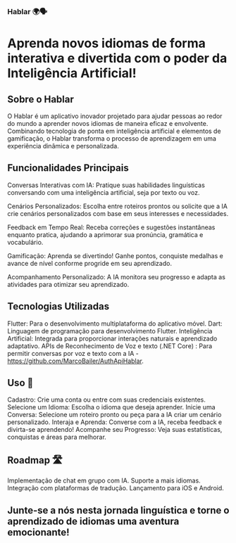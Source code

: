 ### Hablar 🌍🗣️

# Aprenda novos idiomas de forma interativa e divertida com o poder da Inteligência Artificial!


## Sobre o Hablar


O Hablar é um aplicativo inovador projetado para ajudar pessoas ao redor do mundo a aprender novos idiomas de maneira eficaz e envolvente. Combinando tecnologia de ponta em inteligência artificial e elementos de gamificação, o Hablar transforma o processo de aprendizagem em uma experiência dinâmica e personalizada.

## Funcionalidades Principais

Conversas Interativas com IA: Pratique suas habilidades linguísticas conversando com uma inteligência artificial, seja por texto ou voz.

Cenários Personalizados: Escolha entre roteiros prontos ou solicite que a IA crie cenários personalizados com base em seus interesses e necessidades.

Feedback em Tempo Real: Receba correções e sugestões instantâneas enquanto pratica, ajudando a aprimorar sua pronúncia, gramática e vocabulário.

Gamificação: Aprenda se divertindo! Ganhe pontos, conquiste medalhas e avance de nível conforme progride em seu aprendizado.

Acompanhamento Personalizado: A IA monitora seu progresso e adapta as atividades para otimizar seu aprendizado.

## Tecnologias Utilizadas

Flutter: Para o desenvolvimento multiplataforma do aplicativo móvel.
Dart: Linguagem de programação para desenvolvimento Flutter.
Inteligência Artificial: Integrada para proporcionar interações naturais e aprendizado adaptativo.
APIs de Reconhecimento de Voz e texto (.NET Core) : Para permitir conversas por voz e texto com a IA - https://github.com/MarcoBailer/AuthApiHablar.

## Uso 🚀

Cadastro: Crie uma conta ou entre com suas credenciais existentes.
Selecione um Idioma: Escolha o idioma que deseja aprender.
Inicie uma Conversa: Selecione um roteiro pronto ou peça para a IA criar um cenário personalizado.
Interaja e Aprenda: Converse com a IA, receba feedback e divirta-se aprendendo!
Acompanhe seu Progresso: Veja suas estatísticas, conquistas e áreas para melhorar.

## Roadmap 🛣️

 Implementação de chat em grupo com IA.
 Suporte a mais idiomas.
 Integração com plataformas de tradução.
 Lançamento para iOS e Android.

 ## Junte-se a nós nesta jornada linguística e torne o aprendizado de idiomas uma aventura emocionante!

